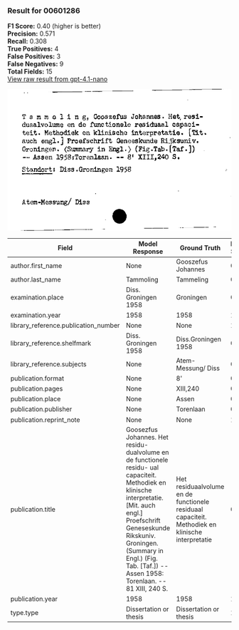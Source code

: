 ### Result for 00601286
**F1 Score:** 0.40 (higher is better)<br>**Precision:** 0.571<br>**Recall:** 0.308<br>**True Positives:** 4<br>**False Positives:** 3<br>**False Negatives:** 9<br>**Total Fields:** 15<br>[View raw result from gpt-4.1-nano](https://github.com/RISE-UNIBAS/humanities_data_benchmark/blob/main/results/2025-09-02/T0162/request_T0162_00601286.json)

<img src="https://github.com/RISE-UNIBAS/humanities_data_benchmark/blob/main/benchmarks/zettelkatalog/images/00601286.jpg?raw=true" alt="00601286" width="600px">

| Field | Model Response | Ground Truth | Fuzzy Score | Match |
|-------|----------------|--------------|-------------|-------|
| author.first_name | None | Gooszefus Johannes | 0.000 | ❌ |
| author.last_name | Tammoling | Tammeling | 0.889 | ❌ |
| examination.place | Diss. Groningen 1958 | Groningen | 0.621 | ❌ |
| examination.year | 1958 | 1958 | 1.000 | ✅ |
| library_reference.publication_number | None | None | 1.000 | ✅ |
| library_reference.shelfmark | Diss. Groningen 1958 | Diss.Groningen 1958 | 0.974 | ✅ |
| library_reference.subjects | None | Atem-Messung/ Diss | 0.000 | ❌ |
| publication.format | None | 8' | 0.000 | ❌ |
| publication.pages | None | XIII,240 | 0.000 | ❌ |
| publication.place | None | Assen | 0.000 | ❌ |
| publication.publisher | None | Torenlaan | 0.000 | ❌ |
| publication.reprint_note | None | None | 1.000 | ✅ |
| publication.title | Goosezfus Johannes. Het residu- dualvolume en de functionele residu- ual capaciteit. Methodiek en klinische interpretatie. [Mit. auch engl.] Proefschrift Geneseskunde Rikskuniv. Groningen. (Summary in Engl.) (Fig. Tab. [Taf.]) -- Assen 1958: Torenlaan. -- 81 XIII, 240 S. | Het residuaalvolume en de functionele residuaal capaciteit. Methodiek en klinische interpretatie | 0.512 | ❌ |
| publication.year | 1958 | 1958 | 1.000 | ✅ |
| type.type | Dissertation or thesis | Dissertation or thesis | 1.000 | ✅ |
